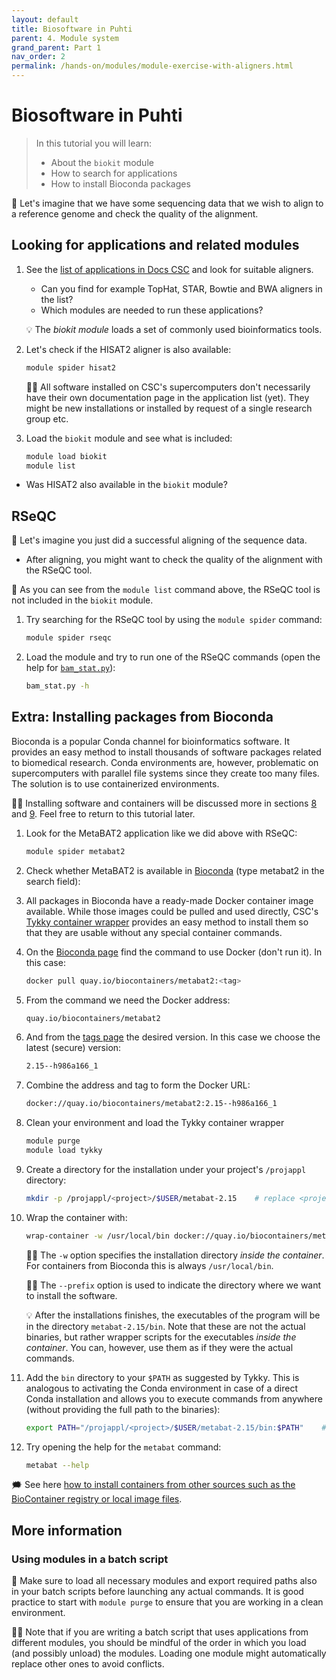 ```yaml
---
layout: default
title: Biosoftware in Puhti
parent: 4. Module system
grand_parent: Part 1
nav_order: 2
permalink: /hands-on/modules/module-exercise-with-aligners.html
---
```


# Biosoftware in Puhti

> In this tutorial you will learn:
>
> - About the `biokit` module
> - How to search for applications
> - How to install Bioconda packages

💬 Let's imagine that we have some sequencing data that we wish to align to a reference genome and check the quality of the alignment.

## Looking for applications and related modules

1. See the [list of applications in Docs CSC](https://docs.csc.fi/apps/) and look for suitable aligners.
   - Can you find for example TopHat, STAR, Bowtie and BWA aligners in the list?
   - Which modules are needed to run these applications?  

   💡 The *biokit module* loads a set of commonly used bioinformatics tools.

2. Let's check if the HISAT2 aligner is also available:

   ```bash
   module spider hisat2
   ```

   ☝🏻 All software installed on CSC's supercomputers don't necessarily have their own documentation page in the application list (yet). They might be new installations or installed by request of a single research group etc.

3. Load the `biokit` module and see what is included:

   ```bash
   module load biokit
   module list
   ```

- Was HISAT2 also available in the `biokit` module?

## RSeQC

💬 Let's imagine you just did a successful aligning of the sequence data.

- After aligning, you might want to check the quality of the alignment with the RSeQC tool.

💬 As you can see from the `module list` command above, the RSeQC tool is not included in the `biokit` module.

1. Try searching for the RSeQC tool by using the `module spider` command:

   ```bash
   module spider rseqc
   ```

2. Load the module and try to run one of the RSeQC commands (open the help for [`bam_stat.py`](http://rseqc.sourceforge.net/#bam-stat-py)):

   ```bash
   bam_stat.py -h
   ```

## Extra: Installing packages from Bioconda

Bioconda is a popular Conda channel for bioinformatics software. It provides an easy method to install thousands of software packages related to biomedical research. Conda environments are, however, problematic on supercomputers with parallel file systems since they create too many files. The solution is to use containerized environments.

☝🏻 Installing software and containers will be discussed more in sections [8](https://csc-training.github.io/csc-env-eff/part-2/installing/) and [9](https://csc-training.github.io/csc-env-eff/part-2/containers/). Feel free to return to this tutorial later.

1. Look for the MetaBAT2 application like we did above with RSeQC:

   ```bash
   module spider metabat2
   ```

2. Check whether MetaBAT2 is available in [Bioconda](http://bioconda.github.io) (type metabat2 in the search field):
3. All packages in Bioconda have a ready-made Docker container image available. While those images could be pulled and used directly, CSC's [Tykky container wrapper](https://docs.csc.fi/computing/containers/tykky/) provides an easy method to install them so that they are usable without any special container commands.
4. On the [Bioconda page](http://bioconda.github.io/recipes/metabat2/README.html) find the command to use Docker (don't run it). In this case:

   ```bash
   docker pull quay.io/biocontainers/metabat2:<tag>
   ```

5. From the command we need the Docker address:

   ```bash
   quay.io/biocontainers/metabat2
   ```

6. And from the [tags page](https://quay.io/repository/biocontainers/metabat2?tab=tags) the desired version. In this case we choose the latest (secure) version:

   ```bash
   2.15--h986a166_1
   ```

7. Combine the address and tag to form the Docker URL:

   ```bash
   docker://quay.io/biocontainers/metabat2:2.15--h986a166_1
   ```

8. Clean your environment and load the Tykky container wrapper

   ```bash
   module purge
   module load tykky
   ```

9. Create a directory for the installation under your project's `/projappl` directory:

   ```bash
   mkdir -p /projappl/<project>/$USER/metabat-2.15    # replace <project> with your CSC project, e.g. project_2001234
   ```

10. Wrap the container with:

    ```bash
    wrap-container -w /usr/local/bin docker://quay.io/biocontainers/metabat2:2.15--h986a166_1 --prefix /projappl/<project>/$USER/metabat-2.15    # replace <project> with your CSC project, e.g. project_2001234
    ```

    ☝🏻 The `-w` option specifies the installation directory *inside the container*. For containers from Bioconda this is always `/usr/local/bin`.

    ☝🏻 The `--prefix` option is used to indicate the directory where we want to install the software.

    💡 After the installations finishes, the executables of the program will be in the directory `metabat-2.15/bin`. Note that these are not the actual binaries, but rather wrapper scripts for the executables *inside the container*. You can, however, use them as if they were the actual commands.

11. Add the `bin` directory to your `$PATH` as suggested by Tykky. This is analogous to activating the Conda environment in case of a direct Conda installation and allows you to execute commands from anywhere (without providing the full path to the binaries):

    ```bash
    export PATH="/projappl/<project>/$USER/metabat-2.15/bin:$PATH"    # replace <project> with your CSC project, e.g. project_2001234
    ```

12. Try opening the help for the `metabat` command:

    ```bash
    metabat --help
    ```

🗯 See here [how to install containers from other sources such as the BioContainer registry or local image files](https://docs.csc.fi/support/tutorials/bioconda-tutorial/#containers-from-other-source).

## More information

### Using modules in a batch script

💬 Make sure to load all necessary modules and export required paths also in your batch scripts before launching any actual commands. It is good practice to start with `module purge` to ensure that you are working in a clean environment.

☝🏻 Note that if you are writing a batch script that uses applications from different modules, you should be mindful of the order in which you load (and possibly unload) the modules. Loading one module might automatically replace other ones to avoid conflicts.
